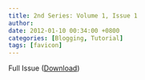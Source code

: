 ```yaml
---
title: 2nd Series: Volume 1, Issue 1
author: 
date: 2012-01-10 00:34:00 +0800
categories: [Blogging, Tutorial]
tags: [favicon]
---
```


Full Issue ([Download]())

